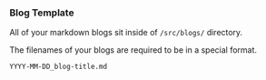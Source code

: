 ### Blog Template

All of your markdown blogs sit inside of `/src/blogs/` directory.

The filenames of your blogs are required to be in a special format.

```
YYYY-MM-DD_blog-title.md
```
